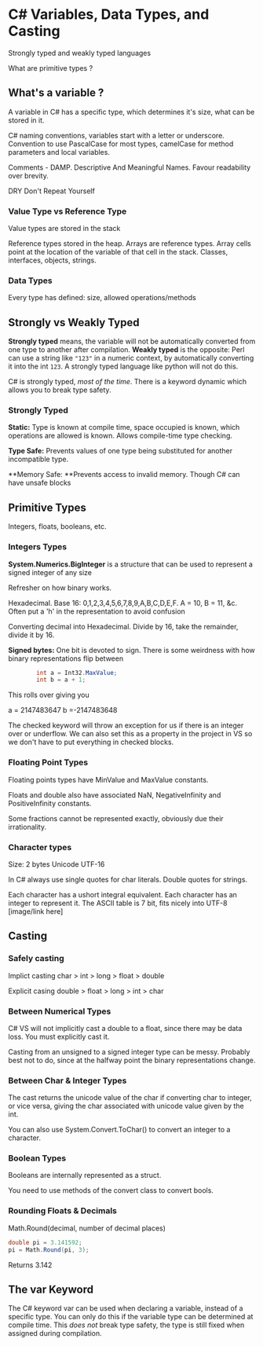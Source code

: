 # C# Variables, Data Types, and Casting

Strongly typed and weakly typed languages

What are primitive types ?

## What's a variable ?

A variable in C# has a specific type, which determines it's size, what can be stored in it.

C# naming conventions, variables start with a letter or underscore. Convention to use PascalCase for most types, camelCase for method parameters and local variables.

Comments - DAMP.  Descriptive And Meaningful Names. Favour readability over brevity.

 DRY Don't Repeat Yourself

### Value Type vs Reference Type

Value types are stored in the stack

Reference types stored in the heap. Arrays are reference types. Array cells point at the location of the variable of that cell in the stack. Classes, interfaces, objects, strings.

### Data Types

Every type has defined: size, allowed operations/methods

## Strongly vs Weakly Typed

**Strongly typed** means, the variable will not be automatically converted from one type to another after compilation. **Weakly typed** is the opposite: Perl can use a string like `"123"` in a numeric context, by automatically converting it into the int `123`. A strongly typed language like python will not do this. 

C# is strongly typed, *most of the time*. There is a keyword dynamic which allows you to break type safety.

### Strongly Typed

**Static:** Type is known at compile time, space occupied is known, which operations are allowed is known. Allows compile-time type checking.

**Type Safe:** Prevents values of one type being substituted for another incompatible type.

**Memory Safe: **Prevents access to invalid memory. Though C# can have unsafe blocks

## Primitive Types

Integers, floats, booleans, etc.

### Integers Types

**System.Numerics.BigInteger** is a structure that can be used to represent a signed integer of any size

Refresher on how binary works.

Hexadecimal. Base 16: 0,1,2,3,4,5,6,7,8,9,A,B,C,D,E,F. A = 10, B = 11, &c. Often put a 'h' in the representation to avoid confusion

Converting decimal into Hexadecimal. Divide by 16, take the remainder, divide it by 16.

**Signed bytes:** One bit is devoted to sign. There is some weirdness with how binary representations flip between 



```c#
        int a = Int32.MaxValue;
        int b = a + 1;
```
This rolls over giving you

a = 2147483647
b =-2147483648

The checked keyword will throw an exception for us if there is an integer over or underflow. We can also set this as a property in the project in VS so we don't have to put everything in checked blocks.

### Floating Point Types

Floating points types have MinValue and MaxValue constants.

Floats and double also have associated NaN, NegativeInfinity and PositiveInfinity constants.

Some fractions cannot be represented exactly, obviously due their irrationality.

### Character types

Size: 2 bytes Unicode UTF-16

In C# always use single quotes for char literals. Double quotes for strings.

Each character has a ushort integral equivalent. Each character has an integer to represent it. The ASCII table is 7 bit, fits nicely into UTF-8 [image/link here]

## Casting

### Safely casting

Implict casting char > int > long > float > double

Explicit casing double > float > long > int > char

### Between Numerical Types

C# VS will not implicitly cast a double to a float, since there may be data loss. You must explicitly cast it.

Casting from an unsigned to a signed integer type can be messy. Probably best not to do, since  at the halfway point the binary representations change.

### Between Char & Integer Types

The cast returns the unicode value of the char if converting char to integer, or vice versa, giving the char associated with unicode value given by the int.

You can also use System.Convert.ToChar() to convert an integer to a character.

### Boolean Types

Booleans are internally represented as a struct.

You need to use methods of the convert class to convert bools.

### Rounding Floats & Decimals

Math.Round(decimal, number of decimal places)

```c#
double pi = 3.141592;
pi = Math.Round(pi, 3);
```

Returns 3.142

## The var Keyword

The C# keyword var can be used when declaring a variable, instead of a specific type. You can only do this if the variable type can be determined at compile time. This *does not* break type safety, the type is still fixed when assigned during compilation.







